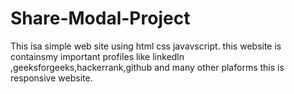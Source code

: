 # Share-Modal-Project
This isa simple web site using html css javavscript.
this website is containsmy important profiles like linkedln ,geeksforgeeks,hackerrank,github and many other plaforms 
this is responsive website.
